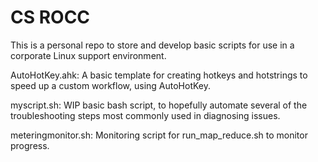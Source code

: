 CS ROCC
======

This is a personal repo to store and develop basic scripts for use in a corporate Linux support environment.

AutoHotKey.ahk:
	A basic template for creating hotkeys and hotstrings to speed up a custom workflow, using AutoHotKey.
	
myscript.sh:
	WIP basic bash script, to hopefully automate several of the troubleshooting steps most commonly used in diagnosing issues.

meteringmonitor.sh:
	Monitoring script for run_map_reduce.sh to monitor progress.